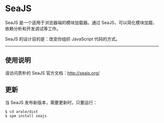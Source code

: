 
# SeaJS

SeaJS 是一个适用于浏览器端的模块加载器。通过 SeaJS，可以简化模块加载、依赖分析和开发调试等工作。

SeaJS 的设计目的是：改变你组织 JavaScript 代码的方式。

---


## 使用说明

请访问质朴的 SeaJS 官方文档：http://seajs.org/


## 更新

当 SeaJS 发布新版本，需要更新时，只要运行：

```
$ cd arale/dist
$ spm install seajs
```
